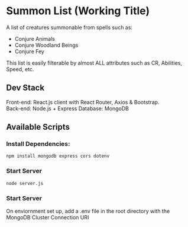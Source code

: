 # Summon List (Working Title)

A list of creatures summonable from spells such as:

- Conjure Animals
- Conjure Woodland Beings
- Conjure Fey

This list is easily filterable by almost ALL attributes such as CR, Abilities, Speed, etc.

## Dev Stack

Front-end: React.js client with React Router, Axios & Bootstrap.  
Back-end: Node.js + Express
Database: MongoDB

## Available Scripts

### Install Dependencies:

`npm install mongodb express cors dotenv`

### Start Server

`node server.js`

### Start Server

On enviornment set up, add a .env file in the root directory with the MongoDB Cluster Connection URI
